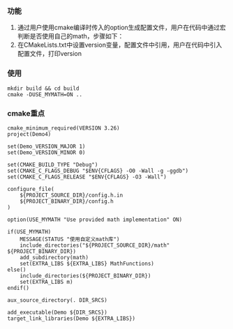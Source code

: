 ### 功能
1. 通过用户使用cmake编译时传入的option生成配置文件，用户在代码中通过宏判断是否使用自己的math，步骤如下：
2. 在CMakeLists.txt中设置version变量，配置文件中引用，用户在代码中引入配置文件，打印version
### 使用
```shell
mkdir build && cd build
cmake -DUSE_MYMATH=ON ..
```
### cmake重点
```shell
cmake_minimum_required(VERSION 3.26)
project(Demo4)

set(Demo_VERSION_MAJOR 1)
set(Demo_VERSION_MINOR 0)

set(CMAKE_BUILD_TYPE "Debug")
set(CMAKE_C_FLAGS_DEBUG "$ENV{CFLAGS} -O0 -Wall -g -ggdb")
set(CMAKE_C_FLAGS_RELEASE "$ENV{CFLAGS} -O3 -Wall")

configure_file(
	${PROJECT_SOURCE_DIR}/config.h.in
	${PROJECT_BINARY_DIR}/config.h
)

option(USE_MYMATH "Use provided math implementation" ON)

if(USE_MYMATH)
	MESSAGE(STATUS "使用自定义math库")
	include_directories("${PROJECT_SOURCE_DIR}/math" ${PROJECT_BINARY_DIR})
	add_subdirectory(math)
	set(EXTRA_LIBS ${EXTRA_LIBS} MathFunctions)
else()
	include_directories(${PROJECT_BINARY_DIR})
	set(EXTRA_LIBS m)
endif()

aux_source_directory(. DIR_SRCS)

add_executable(Demo ${DIR_SRCS})
target_link_libraries(Demo ${EXTRA_LIBS})
```
